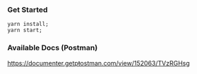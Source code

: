 ### Get Started
```
yarn install;
yarn start;
```

### Available Docs (Postman)
https://documenter.getpŧostman.com/view/152063/TVzRGHsg